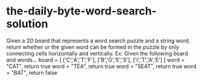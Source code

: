 # the-daily-byte-word-search-solution

Given a 2D board that represents a word search puzzle and a string word,
return whether or the given word can be formed in the puzzle by only
connecting cells horizontally and vertically.
Ex: Given the following board and words...
board = [
  ['C','A','T','F'],
  ['B','G','E','S'],
  ['I','T','A','E']
]
word = "CAT", return true
word = "TEA", return true
word = "SEAT", return true
word = "BAT", return false
